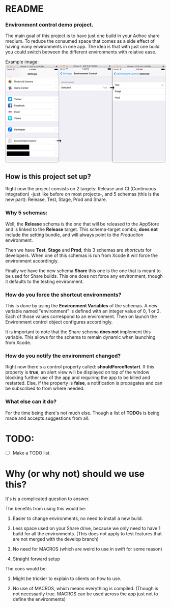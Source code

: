 # README #

### Environment control demo project.

The main goal of this project is to have just one build in your Adhoc share medium. To reduce the consumed space that comes as a side effect of having many environments in one app.
The idea is that with just one build you could switch between the different environments with relative ease.

Example image:
![alt tag](https://github.com/MikePT28/EnvironmentControl/blob/master/WikiAssets/Steps.jpg?raw=true)

## How is this project set up?

Right now the project consists on 2 targets: Release and CI (Continuous integration) -just like before on most projects-, and 5 schemas (this is the new part): Release, Test, Stage, Prod and Share.

### Why 5 schemas:

Well, the **Release** schema is the one that will be released to the AppStore and is linked to the **Release** target. This schema-target combo, **does not** include the setting bundle, and will always point to the *Production* environment.

Then we have **Test**, **Stage** and **Prod**, this 3 schemas are _shortcuts_ for developers. When one of this schemas is run from Xcode it will force the environment accordingly.

Finally we have the new schema **Share** this one is the one that is meant to be used for Share builds. This one does not force any environment, though it defaults to the testing environment.

### How do you force the shortcut environments?

This is done by using the **Environment Variables** of the schemas.
A new variable named "environment" is defined with an integer value of 0, 1 or 2. Each of those values correspond to an environment. Then on launch the Environment control object configures accordingly.

It is important to note that the Share schema **does not** implement this variable. This allows for the schema to remain dynamic when launching from Xcode.

### How do you notify the environment changed?

Right now there's a control property called: **shouldForceRestart**. If this property is **true**, an alert view will be displayed on top of the window blocking further use of the app and requiring the app to be killed and restarted. Else, if the property is **false**, a notification is propagates and can be subscribed to from where needed.

### What else can it do?

For the time being there's not much else. Though a list of **TODO**s is being made and accepts suggestions from all.

# TODO:

- [ ] Make a TODO list.

# Why (or why not) should we use this?

It's is a complicated question to answer. 

The benefits from using this would be: 

1. Easier to change environments, no need to install a new build. 

1. Less space used on your Share drive, because we only need to have 1 build for all the environments. (This does not apply to test features that are not merged with the develop branch)

1. No need for MACROS (which are weird to use in swift for some reason)

1. Straight forward setup

The cons would be:

1. Might be trickier to explain to clients on how to use.

1. No use of MACROS, which means everything is compiled. (Though is not necessarily true. MACROS can be used across the app just not to define the environments)
